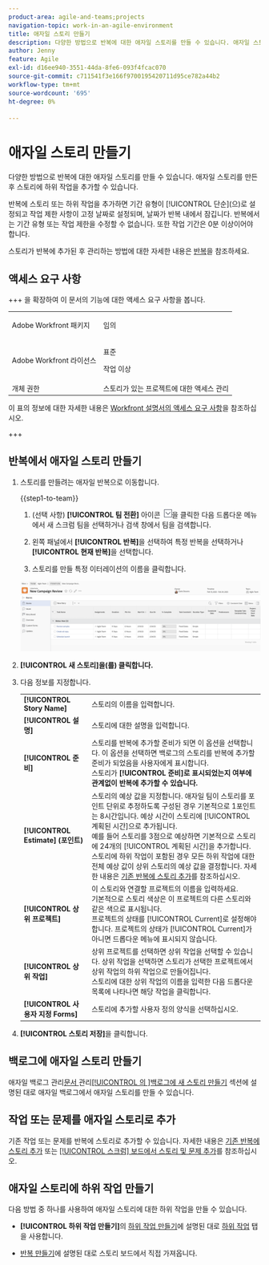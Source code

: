 ```yaml
---
product-area: agile-and-teams;projects
navigation-topic: work-in-an-agile-environment
title: 애자일 스토리 만들기
description: 다양한 방법으로 반복에 대한 애자일 스토리를 만들 수 있습니다. 애자일 스토리를 만든 후 스토리에 하위 작업을 추가할 수 있습니다.
author: Jenny
feature: Agile
exl-id: d16ee940-3551-44da-8fe6-093f4fcac070
source-git-commit: c711541f3e166f9700195420711d95ce782a44b2
workflow-type: tm+mt
source-wordcount: '695'
ht-degree: 0%

---
```


# 애자일 스토리 만들기

다양한 방법으로 반복에 대한 애자일 스토리를 만들 수 있습니다. 애자일 스토리를 만든 후 스토리에 하위 작업을 추가할 수 있습니다.

반복에 스토리 또는 하위 작업을 추가하면 기간 유형이 [!UICONTROL 단순]&#x200B;(으)로 설정되고 작업 제한 사항이 고정 날짜로 설정되며, 날짜가 반복 내에서 잠깁니다. 반복에서는 기간 유형 또는 작업 제한을 수정할 수 없습니다. 또한 작업 기간은 0분 이상이어야 합니다.

스토리가 반복에 추가된 후 관리하는 방법에 대한 자세한 내용은 [반복](../../agile/use-scrum-in-an-agile-team/iterations/iterations.md)을 참조하세요.

## 액세스 요구 사항

+++ 을 확장하여 이 문서의 기능에 대한 액세스 요구 사항을 봅니다.

<table style="table-layout:auto"> 
 <col> 
 </col> 
 <col> 
 </col> 
 <tbody> 
  <tr> 
   <td role="rowheader">Adobe Workfront 패키지</td> 
   <td> <p>임의</p> </td> 
  </tr> 
  <tr> 
   <td role="rowheader">Adobe Workfront 라이선스</td> 
   <td> <p>표준</p> 
   <p>작업 이상</p> </td> 
  </tr>
  <tr> 
   <td role="rowheader">개체 권한</td> 
   <td>스토리가 있는 프로젝트에 대한 액세스 관리 </td> 
  </tr> 
 </tbody> 
</table>

이 표의 정보에 대한 자세한 내용은 [Workfront 설명서의 액세스 요구 사항](/help/quicksilver/administration-and-setup/add-users/access-levels-and-object-permissions/access-level-requirements-in-documentation.md)을 참조하십시오.

+++

## 반복에서 애자일 스토리 만들기

1. 스토리를 만들려는 애자일 반복으로 이동합니다.

   {{step1-to-team}}

   1. (선택 사항) **[!UICONTROL 팀 전환]** 아이콘 ![팀 전환 아이콘](assets/switch-team-icon.png)을 클릭한 다음 드롭다운 메뉴에서 새 스크럼 팀을 선택하거나 검색 창에서 팀을 검색합니다.

   1. 왼쪽 패널에서 **[!UICONTROL 반복]**&#x200B;을 선택하여 특정 반복을 선택하거나 **[!UICONTROL 현재 반복]**&#x200B;을 선택합니다.
   1. 스토리를 만들 특정 이터레이션의 이름을 클릭합니다.

   ![반복에 새 스토리 추가](assets/iteration-stories-list.png)

1. **[!UICONTROL 새 스토리]을(를) 클릭합니다.**
1. 다음 정보를 지정합니다.

   <table style="table-layout:auto">
    <col>
    <col>
    <tbody>
     <tr>
      <td role="rowheader"><strong>[!UICONTROL Story Name]</strong></td>
      <td>스토리의 이름을 입력합니다.</td>
     </tr>
     <tr>
      <td role="rowheader"><strong>[!UICONTROL 설명]</strong></td>
      <td>스토리에 대한 설명을 입력합니다.</td>
     </tr>
     <tr>
      <td role="rowheader"><strong>[!UICONTROL 준비]</strong></td>
      <td>스토리를 반복에 추가할 준비가 되면 이 옵션을 선택합니다. 이 옵션을 선택하면 백로그의 스토리를 반복에 추가할 준비가 되었음을 사용자에게 표시합니다.<br>스토리가 <strong>[!UICONTROL 준비]로 표시되었는지 여부에 관계없이 반복에 추가할 수 있습니다.</strong></td>
     </tr>
     <tr>
      <td role="rowheader"><strong>[!UICONTROL Estimate] (포인트)</strong></td>
      <td>스토리의 예상 값을 지정합니다. 애자일 팀이 스토리를 포인트 단위로 추정하도록 구성된 경우 기본적으로 1포인트는 8시간입니다. 예상 시간이 스토리에 [!UICONTROL 계획된 시간]으로 추가됩니다.<br>예를 들어 스토리를 3점으로 예상하면 기본적으로 스토리에 24개의 [!UICONTROL 계획된 시간]을 추가합니다.<br>스토리에 하위 작업이 포함된 경우 모든 하위 작업에 대한 전체 예상 값이 상위 스토리의 예상 값을 결정합니다. 자세한 내용은 <a href="../../agile/use-scrum-in-an-agile-team/iterations/add-stories-to-existing-iteration.md" class="MCXref xref">기존 반복에 스토리 추가</a>를 참조하십시오.</td>
     </tr>
     <tr>
      <td role="rowheader"><strong>[!UICONTROL 상위 프로젝트]</strong></td>
      <td>이 스토리와 연결할 프로젝트의 이름을 입력하세요.<br>기본적으로 스토리 색상은 이 프로젝트의 다른 스토리와 같은 색으로 표시됩니다.<br>프로젝트의 상태를 [!UICONTROL Current]로 설정해야 합니다. 프로젝트의 상태가 [!UICONTROL Current]가 아니면 드롭다운 메뉴에 표시되지 않습니다.</td>
     </tr>
     <tr>
      <td role="rowheader"><strong>[!UICONTROL 상위 작업]</strong></td>
      <td>상위 프로젝트를 선택하면 상위 작업을 선택할 수 있습니다. 상위 작업을 선택하면 스토리가 선택한 프로젝트에서 상위 작업의 하위 작업으로 만들어집니다.<br>스토리에 대한 상위 작업의 이름을 입력한 다음 드롭다운 목록에 나타나면 해당 작업을 클릭합니다.</td>
     </tr>
     <tr>
      <td role="rowheader"><strong>[!UICONTROL 사용자 지정 Forms]</strong></td>
      <td>스토리에 추가할 사용자 정의 양식을 선택하십시오.</td>
     </tr>
    </tbody>
   </table>

1. **[!UICONTROL 스토리 저장]**&#x200B;을 클릭합니다.

## 백로그에 애자일 스토리 만들기

애자일 백로그 관리[&#x200B; 문서 &#x200B;](../../agile/work-in-an-agile-environment/manage-the-agile-backlog.md#creating-new-stories)관리[[!UICONTROL 의 &#x200B;]백로그에 새 스토리 만들기](../../agile/work-in-an-agile-environment/manage-the-agile-backlog.md) 섹션에 설명된 대로 애자일 백로그에서 애자일 스토리를 만들 수 있습니다.

## 작업 또는 문제를 애자일 스토리로 추가

기존 작업 또는 문제를 반복에 스토리로 추가할 수 있습니다. 자세한 내용은 [기존 반복에 스토리 추가](../../agile/use-scrum-in-an-agile-team/iterations/add-stories-to-existing-iteration.md) 또는 [[!UICONTROL 스크럼] 보드에서 스토리 및 문제 추가](../../agile/use-scrum-in-an-agile-team/scrum-board/add-story-from-scrum-board.md)를 참조하십시오.

## 애자일 스토리에 하위 작업 만들기

다음 방법 중 하나를 사용하여 애자일 스토리에 대한 하위 작업을 만들 수 있습니다.

* **[!UICONTROL 하위 작업 만들기]**&#x200B;의 [하위 작업 만들기](../../manage-work/tasks/create-tasks/create-subtasks.md#creating-subtasks)에 설명된 대로 [하위 작업](../../manage-work/tasks/create-tasks/create-subtasks.md) 탭을 사용합니다.

* [반복 만들기](../../agile/use-scrum-in-an-agile-team/iterations/create-an-iteration.md)에 설명된 대로 스토리 보드에서 직접 가져옵니다.

